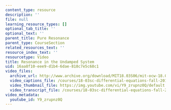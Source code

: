 ```yaml
---
content_type: resource
description: ''
file: null
learning_resource_types: []
optional_tab_title: ''
optional_text: ''
parent_title: Pure Resonance
parent_type: CourseSection
related_resources_text: ''
resource_index_text: ''
resourcetype: Video
title: Resonance in the Undamped System
uid: 16aa8f10-eee9-d1b4-6dae-818c7e5c68c1
video_files:
  archive_url: http://www.archive.org/download/MIT18.03S06/mit-ocw-18.03-lec14-12mar2003-220k_512kb.mp4
  video_captions_file: /courses/18-03sc-differential-equations-fall-2011/8d171a2ab74c58d1b83e183cf4b3afe0_Y9_zrupnz0Q.vtt
  video_thumbnail_file: https://img.youtube.com/vi/Y9_zrupnz0Q/default.jpg
  video_transcript_file: /courses/18-03sc-differential-equations-fall-2011/16067207ae8ce6ecc1a6ee4820459785_Y9_zrupnz0Q.pdf
video_metadata:
  youtube_id: Y9_zrupnz0Q
---
```

